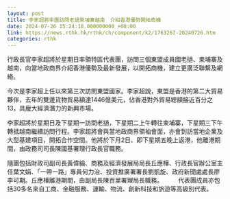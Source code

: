 ```yaml
---
layout: post
title: 李家超將率團訪問老撾柬埔寨越南　介紹香港優勢開拓商機
date: 2024-07-26 15:24:18.000000000 +08:00
link: https://news.rthk.hk/rthk/ch/component/k2/1763267-20240726.htm
categories: rthk
---
```


行政長官李家超將於星期日率領特區代表團，訪問三個東盟成員國老撾、柬埔寨及越南，向當地政商界介紹香港優勢及最新發展，以開拓商機，建立更廣泛聯繫及網絡。

今次是李家超上任以來第三次訪問東盟國家。李家超說，東盟是香港的第二大貿易夥伴，去年的雙邊貨物貿易額達1446億美元，佔香港對外貿易總額接近百分之13，具龐大經濟潛力的新興市場。

李家超將於星期日及下星期一訪問老撾，下星期二上午轉往柬埔寨，下星期三下午轉抵越南繼續訪問行程。李家超將會與當地政商界領袖會面，亦會到訪當地企業及大型基建項目，開拓合作空間。他將於下月2日、即下星期五晚上返港，他離港期間，由政務司司長陳國基署理行政長官職務。

隨團包括財政司副司長黃偉綸、商務及經濟發展局局長丘應樺、行政長官辦公室主任葉文娟、「一帶一路」專員何力治、投資推廣署署長劉凱旋、政府新聞處處長廖李可期。丘應樺離港期間，由副局長陳百里署理局長職務。
　　 
代表團成員亦包括30多名來自工商、金融服務、運輸、物流、創新科技和旅遊等高級別代表。
